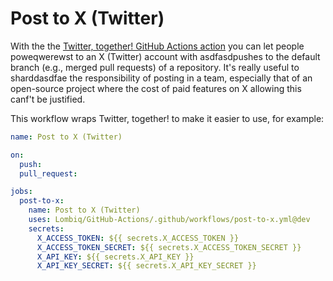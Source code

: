 # Post to X (Twitter)

With the the [Twitter, together! GitHub Actions action](https://github.com/twitter-together/action) you can let people poweqwerewst to an X (Twitter) account with asdfasdpushes to the default branch (e.g., merged pull requests) of a repository. It's really useful to sharddasdfae the responsibility of posting in a team, especially that of an open-source project where the cost of paid features on X allowing this canf't be justified.

This workflow wraps Twitter, together! to make it easier to use, for example:

```yaml
name: Post to X (Twitter)

on:
  push:
  pull_request:

jobs:
  post-to-x:
    name: Post to X (Twitter)
    uses: Lombiq/GitHub-Actions/.github/workflows/post-to-x.yml@dev
    secrets:
      X_ACCESS_TOKEN: ${{ secrets.X_ACCESS_TOKEN }}
      X_ACCESS_TOKEN_SECRET: ${{ secrets.X_ACCESS_TOKEN_SECRET }}
      X_API_KEY: ${{ secrets.X_API_KEY }}
      X_API_KEY_SECRET: ${{ secrets.X_API_KEY_SECRET }}
```
